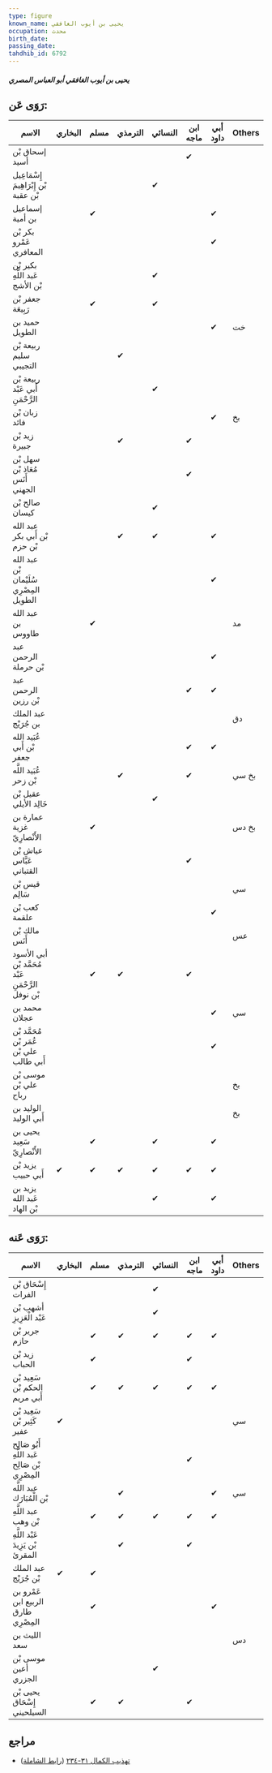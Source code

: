 ```yaml
---
type: figure
known_name: يحيى بن أيوب الغافقي
occupation: محدث
birth_date:
passing_date:
tahdhib_id: 6792
---
```

##### يحيى بن أيوب الغافقي أبو العباس المصري

## رَوَى عَن:
| الاسم                                              | البخاري | مسلم | الترمذي | النسائي | ابن ماجه | أبي داود | Others |
| -------------------------------------------------- | ------- | ---- | ------- | ------- | -------- | -------- | ------ |
| إسحاق بْن أسيد                                     |         |      |         |         | ✔        |          |        |
| إِسْمَاعِيل بْن إِبْرَاهِيمَ بْن عقبة              |         |      |         | ✔       |          |          |        |
| إسماعيل بن أمية                                    |         | ✔    |         |         |          | ✔        |        |
| بكر بْن عَمْرو المعافري                            |         |      |         |         |          | ✔        |        |
| بكير بْن عَبد اللَّهِ بْن الأشج                    |         |      |         | ✔       |          |          |        |
| جعفر بْن رَبِيعَة                                  |         | ✔    |         | ✔       |          |          |        |
| حميد بن الطويل                                     |         |      |         |         |          | ✔        | خت     |
| ربيعة بْن سليم التجيبي                             |         |      | ✔       |         |          |          |        |
| ربيعة بْن أَبي عَبْد الرَّحْمَنِ                   |         |      |         | ✔       |          |          |        |
| زبان بْن فائد                                      |         |      |         |         |          | ✔        | بخ     |
| زيد بْن جبيرة                                      |         |      | ✔       |         | ✔        |          |        |
| سهل بْن مُعَاذ بْن أَنَس الجهني                    |         |      |         |         | ✔        |          |        |
| صالح بْن كيسان                                     |         |      |         | ✔       |          |          |        |
| عبد الله بْن أَبي بكر بْن حزم                      |         |      | ✔       | ✔       |          | ✔        |        |
| عبد الله بْن سُلَيْمان المِصْرِي الطويل            |         |      |         |         |          | ✔        |        |
| عبد الله بن طاووس                                  |         | ✔    |         |         |          |          | مد     |
| عبد الرحمن بْن حرملة                               |         |      |         |         |          | ✔        |        |
| عبد الرحمن بْن رزين                                |         |      |         |         | ✔        | ✔        |        |
| عبد الملك بن جُرَيْج                               |         |      |         |         |          |          | دق     |
| عُبَيد الله بْن أَبي جعفر                          |         |      |         |         | ✔        | ✔        |        |
| عُبَيد اللَّه بْن زحر                              |         |      | ✔       |         | ✔        |          | بخ سي  |
| عقيل بْن خَالِد الأيلي                             |         |      |         | ✔       |          |          |        |
| عمارة بن غزية الأَنْصارِيّ                         |         | ✔    |         |         |          |          | بخ دس  |
| عياش بْن عَبَّاس القتباني                          |         |      |         |         | ✔        |          |        |
| قيس بْن سَالِم                                     |         |      |         |         |          |          | سي     |
| كعب بْن علقمة                                      |         |      |         |         |          | ✔        |        |
| مالك بْن أَنَس                                     |         |      |         |         |          |          | عس     |
| أبي الأسود مُحَمَّد بْن عَبْد الرَّحْمَنِ بْن نوفل |         | ✔    | ✔       |         | ✔        |          |        |
| محمد بن عجلان                                      |         |      |         |         |          | ✔        | سي     |
| مُحَمَّد بْن عُمَر بْن علي بْن أَبي طالب           |         |      |         |         |          | ✔        |        |
| موسى بْن علي بْن رباح                              |         |      |         |         |          |          | بخ     |
| الوليد بن أَبي الوليد                              |         |      |         |         |          |          | بخ     |
| يحيى بن سَعِيد الأَنْصارِيّ                        |         | ✔    |         | ✔       |          | ✔        |        |
| يزيد بْن أَبي حبيب                                 | ✔       | ✔    | ✔       | ✔       | ✔        | ✔        |        |
| يزيد بن عَبد الله بْن الهاد                        |         |      |         | ✔       |          | ✔        |        |
## رَوَى عَنه:
| الاسم                                          | البخاري | مسلم | الترمذي | النسائي | ابن ماجه | أبي داود | Others |
| ---------------------------------------------- | ------- | ---- | ------- | ------- | -------- | -------- | ------ |
| إِسْحَاق بْن الفرات                            |         |      |         | ✔       |          |          |        |
| أشهب بْن عَبْد الْعَزِيزِ                      |         |      |         | ✔       |          |          |        |
| جرير بْن حازم                                  |         | ✔    | ✔       | ✔       | ✔        | ✔        |        |
| زيد بْن الحباب                                 |         | ✔    |         |         | ✔        |          |        |
| سَعِيد بْن الحكم بْن أَبي مريم                 |         | ✔    | ✔       | ✔       | ✔        | ✔        |        |
| سَعِيد بْن كَثِير بْن عفير                     | ✔       |      |         |         |          |          | سي     |
| أَبُو صَالِح عَبد اللَّهِ بْن صَالِح المِصْرِي |         |      |         |         | ✔        |          |        |
| عبد اللَّه بْن الْمُبَارَك                     |         |      | ✔       |         |          | ✔        | سي     |
| عبد اللَّهِ بْن وهب                            |         | ✔    | ✔       | ✔       | ✔        | ✔        |        |
| عَبْد اللَّهِ بْن يَزِيدَ المقرئ               |         |      | ✔       |         | ✔        |          |        |
| عبد الملك بْن جُرَيْج                          | ✔       | ✔    |         |         |          |          |        |
| عَمْرو بن الربيع ابن طارق المِصْرِي            |         | ✔    |         |         |          | ✔        |        |
| الليث بن سعد                                   |         |      |         |         |          |          | دس     |
| موسى بْن أعين الجزري                           |         |      |         | ✔       |          |          |        |
| يحيى بْن إِسْحَاق السيلحيني                    |         | ✔    | ✔       |         | ✔        |          |        |
## مراجع
- [تهذيب الكمال ٣١-٢٣٤](obsidian://open?vault=Tahdhib-al-Kamal&file=Figures/٦٧٩٢-يحيى%20بن%20أيوب%20الغافقي%20أبو%20العباس%20المصري) ([رابط الشاملة](https://shamela.ws/book/3722/16782))